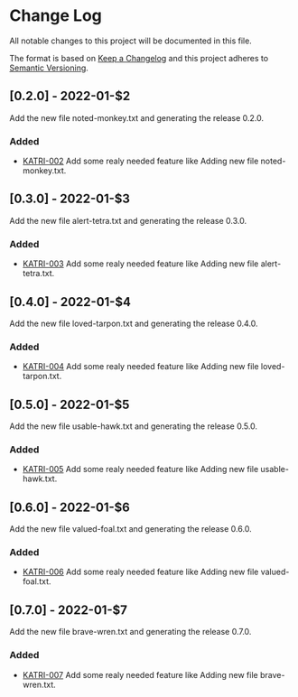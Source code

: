 
# Change Log

All notable changes to this project will be documented in this file.

The format is based on [Keep a Changelog](http://keepachangelog.com/)
and this project adheres to [Semantic Versioning](http://semver.org/).



## [0.2.0] - 2022-01-$2

Add the new file noted-monkey.txt and generating the release 0.2.0.

### Added

- [KATRI-002](http://tickets.ketri.github.com/browse/KATRI-002)
  Add some realy needed feature like Adding new file noted-monkey.txt.

## [0.3.0] - 2022-01-$3

Add the new file alert-tetra.txt and generating the release 0.3.0.

### Added

- [KATRI-003](http://tickets.ketri.github.com/browse/KATRI-003)
  Add some realy needed feature like Adding new file alert-tetra.txt.

## [0.4.0] - 2022-01-$4

Add the new file loved-tarpon.txt and generating the release 0.4.0.

### Added

- [KATRI-004](http://tickets.ketri.github.com/browse/KATRI-004)
  Add some realy needed feature like Adding new file loved-tarpon.txt.

## [0.5.0] - 2022-01-$5

Add the new file usable-hawk.txt and generating the release 0.5.0.

### Added

- [KATRI-005](http://tickets.ketri.github.com/browse/KATRI-005)
  Add some realy needed feature like Adding new file usable-hawk.txt.

## [0.6.0] - 2022-01-$6

Add the new file valued-foal.txt and generating the release 0.6.0.

### Added

- [KATRI-006](http://tickets.ketri.github.com/browse/KATRI-006)
  Add some realy needed feature like Adding new file valued-foal.txt.

## [0.7.0] - 2022-01-$7

Add the new file brave-wren.txt and generating the release 0.7.0.

### Added

- [KATRI-007](http://tickets.ketri.github.com/browse/KATRI-007)
  Add some realy needed feature like Adding new file brave-wren.txt.
